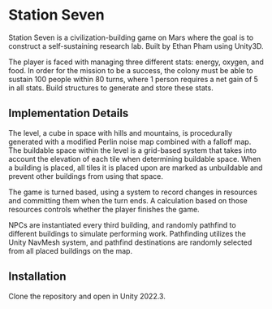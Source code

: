 # Station Seven

Station Seven is a civilization-building game on Mars where the goal is to construct a self-sustaining research lab. Built by Ethan Pham using Unity3D.

The player is faced with managing three different stats: energy, oxygen, and food. In order for the mission to be a success, the colony must be able to sustain 100 people within 80 turns, where 1 person requires a net gain of 5 in all stats. Build structures to generate and store these stats.

## Implementation Details

The level, a cube in space with hills and mountains, is procedurally generated with a modified Perlin noise map combined with a falloff map. The buildable space within the level is a grid-based system that takes into account the elevation of each tile when determining buildable space. When a building is placed, all tiles it is placed upon are marked as unbuildable and prevent other buildings from using that space.

The game is turned based, using a system to record changes in resources and committing them when the turn ends. A calculation based on those resources controls whether the player finishes the game.

NPCs are instantiated every third building, and randomly pathfind to different buildings to simulate performing work. Pathfinding utilizes the Unity NavMesh system, and pathfind destinations are randomly selected from all placed buildings on the map.

## Installation

Clone the repository and open in Unity 2022.3.
